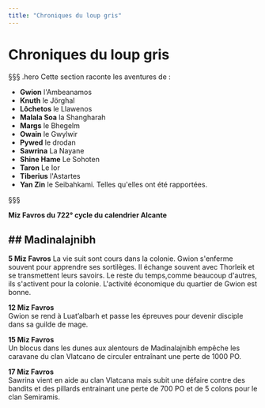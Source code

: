 ```yaml
---
title: "Chroniques du loup gris"
---
```

# Chroniques du loup gris

§§§ .hero
Cette section raconte les aventures de :

- **Gwion** l'Ambeanamos
- **Knuth** le Jörghal
- **Lôchetos** le Llawenos
- **Malala Soa** la Shangharah
- **Margs** le Bhegelm
- **Owain** le Gwylwir
- **Pywed** le drodan
- **Sawrina** La Nayane
- **Shine Hame** Le Sohoten
- **Taron** Le Ior
- **Tiberius** l'Astartes
- **Yan Zin** le Seibahkami.
Telles qu'elles ont été rapportées.

§§§

**Miz Favros du 722° cycle du calendrier Alcante**

## ## Madinalajnibh  

**5 Miz Favros**
La vie suit sont cours dans la colonie. Gwion s'enferme souvent pour apprendre ses sortilèges. Il échange souvent avec Thorleik et se transmettent leurs savoirs. Le reste du temps,comme beaucoup d'autres, ils s'activent pour la colonie. L'activité économique du quartier de Gwion est bonne.  


**12 Miz Favros**   
Gwion se rend à Luat’albarh et passe les épreuves pour devenir disciple dans sa guilde de mage.   

**15 Miz Favros**  
Un blocus dans les dunes aux alentours de Madinalajnibh empêche les caravane du clan Vlatcano de circuler entraînant une perte de 1000 PO.   

**17 Miz Favros**  
Sawrina vient en aide au clan Vlatcana mais subit une défaire contre des bandits et des pillards entrainant une perte de 700 PO et de 5 colons pour le clan Semiramis.  
